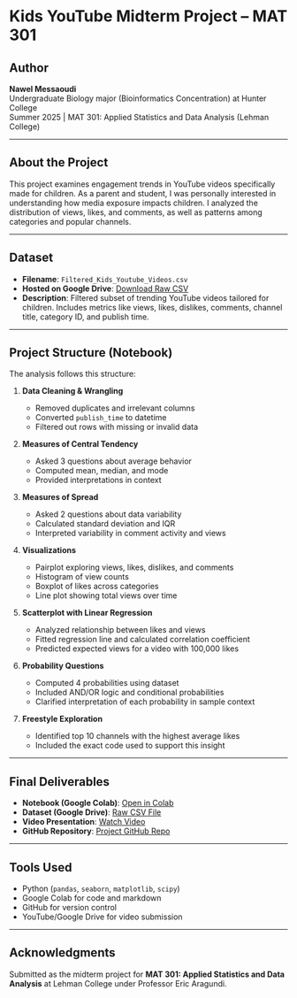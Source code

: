 # Kids YouTube Midterm Project – MAT 301

## Author  
**Nawel Messaoudi**  
Undergraduate Biology major (Bioinformatics Concentration) at Hunter College  
Summer 2025 | MAT 301: Applied Statistics and Data Analysis (Lehman College)

---

## About the Project  
This project examines engagement trends in YouTube videos specifically made for children. As a parent and student, I was personally interested in understanding how media exposure impacts children. I analyzed the distribution of views, likes, and comments, as well as patterns among categories and popular channels.

---

## Dataset  
- **Filename**: `Filtered_Kids_Youtube_Videos.csv`  
- **Hosted on Google Drive**: [Download Raw CSV](https://drive.google.com/file/d/1JOI9cBck2VYqkgoYpyu4cnWcOyLZcphL/view?usp=sharing)  
- **Description**: Filtered subset of trending YouTube videos tailored for children. Includes metrics like views, likes, dislikes, comments, channel title, category ID, and publish time.

---

## Project Structure (Notebook)  
The analysis follows this structure:

1. **Data Cleaning & Wrangling**
   - Removed duplicates and irrelevant columns
   - Converted `publish_time` to datetime
   - Filtered out rows with missing or invalid data

2. **Measures of Central Tendency**
   - Asked 3 questions about average behavior
   - Computed mean, median, and mode
   - Provided interpretations in context

3. **Measures of Spread**
   - Asked 2 questions about data variability
   - Calculated standard deviation and IQR
   - Interpreted variability in comment activity and views

4. **Visualizations**
   - Pairplot exploring views, likes, dislikes, and comments
   - Histogram of view counts
   - Boxplot of likes across categories
   - Line plot showing total views over time

5. **Scatterplot with Linear Regression**
   - Analyzed relationship between likes and views
   - Fitted regression line and calculated correlation coefficient
   - Predicted expected views for a video with 100,000 likes

6. **Probability Questions**
   - Computed 4 probabilities using dataset
   - Included AND/OR logic and conditional probabilities
   - Clarified interpretation of each probability in sample context

7. **Freestyle Exploration**
   - Identified top 10 channels with the highest average likes
   - Included the exact code used to support this insight

---

## Final Deliverables  
- **Notebook (Google Colab)**: [Open in Colab](https://colab.research.google.com/drive/1lcy0Kzq0AFAdelu4zQV6m4L0RAGHWNKR?usp=sharing)  
- **Dataset (Google Drive)**: [Raw CSV File](https://drive.google.com/file/d/1JOI9cBck2VYqkgoYpyu4cnWcOyLZcphL/view?usp=sharing)  
- **Video Presentation**: [Watch Video](<https://youtu.be/_6F27Kx6YXY>)  
- **GitHub Repository**: [Project GitHub Repo](https://github.com/NawelMe/midterm-project_YouTube-Kids-Analysis.git)

---

## Tools Used  
- Python (`pandas`, `seaborn`, `matplotlib`, `scipy`)  
- Google Colab for code and markdown  
- GitHub for version control  
- YouTube/Google Drive for video submission

---

## Acknowledgments  
Submitted as the midterm project for **MAT 301: Applied Statistics and Data Analysis** at Lehman College under Professor Eric Aragundi.
